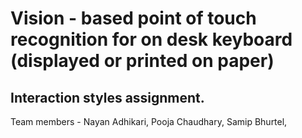 # Vision - based point of touch recognition for on desk keyboard (displayed or printed on paper)

## Interaction styles assignment.



Team members - Nayan Adhikari,
               Pooja Chaudhary,
               Samip Bhurtel,
